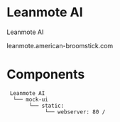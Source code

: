 # Leanmote AI
Leanmote AI

leanmote.american-broomstick.com

# Components
```
 Leanmote AI
  └── mock-ui
       └── static: 
            └── webserver: 80 /
```
